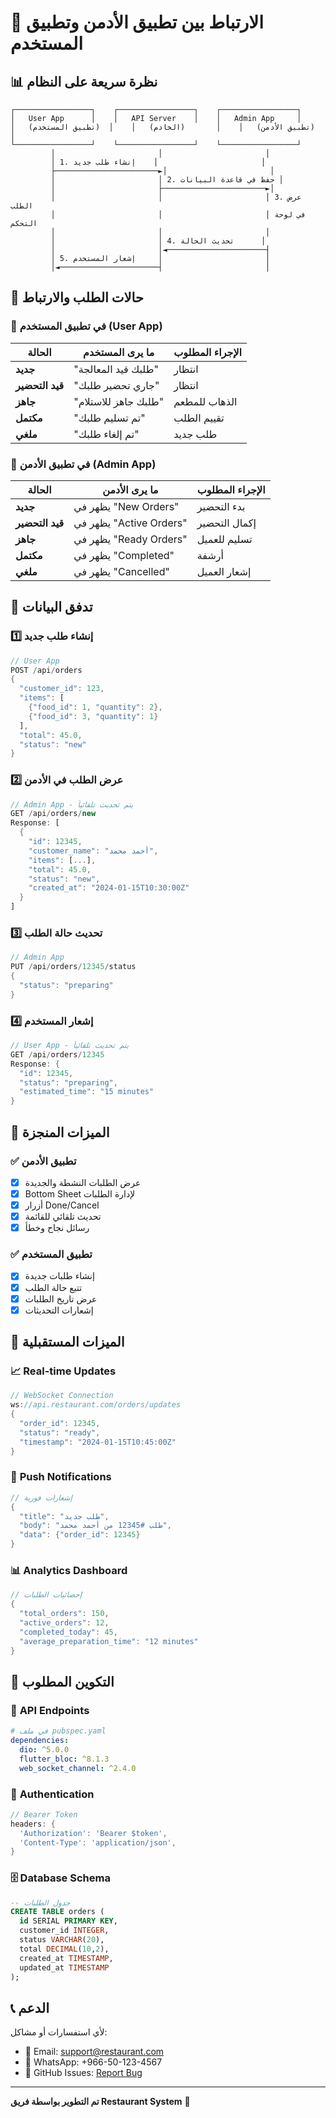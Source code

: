 # 🔗 الارتباط بين تطبيق الأدمن وتطبيق المستخدم

## 📊 نظرة سريعة على النظام

```
┌─────────────────┐    ┌─────────────────┐    ┌─────────────────┐
│   User App      │    │   API Server    │    │   Admin App     │
│   (تطبيق المستخدم)  │    │   (الخادم)       │    │   (تطبيق الأدمن)  │
└─────────────────┘    └─────────────────┘    └─────────────────┘
         │                       │                       │
         │ 1. إنشاء طلب جديد    │                       │
         ├───────────────────────►│                       │
         │                       │ 2. حفظ في قاعدة البيانات │
         │                       ├───────────────────────►│
         │                       │                       │ 3. عرض الطلب
         │                       │                       │ في لوحة التحكم
         │                       │                       │
         │                       │ 4. تحديث الحالة      │
         │                       │◄──────────────────────┤
         │ 5. إشعار المستخدم     │                       │
         │◄──────────────────────┤                       │
```

## 🎯 حالات الطلب والارتباط

### 📱 **في تطبيق المستخدم (User App)**

| الحالة | ما يرى المستخدم | الإجراء المطلوب |
|--------|-----------------|-----------------|
| **جديد** | "طلبك قيد المعالجة" | انتظار |
| **قيد التحضير** | "جاري تحضير طلبك" | انتظار |
| **جاهز** | "طلبك جاهز للاستلام" | الذهاب للمطعم |
| **مكتمل** | "تم تسليم طلبك" | تقييم الطلب |
| **ملغي** | "تم إلغاء طلبك" | طلب جديد |

### 🏪 **في تطبيق الأدمن (Admin App)**

| الحالة | ما يرى الأدمن | الإجراء المطلوب |
|--------|---------------|-----------------|
| **جديد** | يظهر في "New Orders" | بدء التحضير |
| **قيد التحضير** | يظهر في "Active Orders" | إكمال التحضير |
| **جاهز** | يظهر في "Ready Orders" | تسليم للعميل |
| **مكتمل** | يظهر في "Completed" | أرشفة |
| **ملغي** | يظهر في "Cancelled" | إشعار العميل |

## 🔄 تدفق البيانات

### 1️⃣ **إنشاء طلب جديد**
```dart
// User App
POST /api/orders
{
  "customer_id": 123,
  "items": [
    {"food_id": 1, "quantity": 2},
    {"food_id": 3, "quantity": 1}
  ],
  "total": 45.0,
  "status": "new"
}
```

### 2️⃣ **عرض الطلب في الأدمن**
```dart
// Admin App - يتم تحديث تلقائياً
GET /api/orders/new
Response: [
  {
    "id": 12345,
    "customer_name": "أحمد محمد",
    "items": [...],
    "total": 45.0,
    "status": "new",
    "created_at": "2024-01-15T10:30:00Z"
  }
]
```

### 3️⃣ **تحديث حالة الطلب**
```dart
// Admin App
PUT /api/orders/12345/status
{
  "status": "preparing"
}
```

### 4️⃣ **إشعار المستخدم**
```dart
// User App - يتم تحديث تلقائياً
GET /api/orders/12345
Response: {
  "id": 12345,
  "status": "preparing",
  "estimated_time": "15 minutes"
}
```

## 📱 الميزات المنجزة

### ✅ **تطبيق الأدمن**
- [x] عرض الطلبات النشطة والجديدة
- [x] Bottom Sheet لإدارة الطلبات
- [x] أزرار Done/Cancel
- [x] تحديث تلقائي للقائمة
- [x] رسائل نجاح وخطأ

### ✅ **تطبيق المستخدم**
- [x] إنشاء طلبات جديدة
- [x] تتبع حالة الطلب
- [x] عرض تاريخ الطلبات
- [x] إشعارات التحديثات

## 🚀 الميزات المستقبلية

### 📈 **Real-time Updates**
```dart
// WebSocket Connection
ws://api.restaurant.com/orders/updates
{
  "order_id": 12345,
  "status": "ready",
  "timestamp": "2024-01-15T10:45:00Z"
}
```

### 🔔 **Push Notifications**
```dart
// إشعارات فورية
{
  "title": "طلب جديد",
  "body": "طلب #12345 من أحمد محمد",
  "data": {"order_id": 12345}
}
```

### 📊 **Analytics Dashboard**
```dart
// إحصائيات الطلبات
{
  "total_orders": 150,
  "active_orders": 12,
  "completed_today": 45,
  "average_preparation_time": "12 minutes"
}
```

## 🔧 التكوين المطلوب

### 📡 **API Endpoints**
```yaml
# في ملف pubspec.yaml
dependencies:
  dio: ^5.0.0
  flutter_bloc: ^8.1.3
  web_socket_channel: ^2.4.0
```

### 🔐 **Authentication**
```dart
// Bearer Token
headers: {
  'Authorization': 'Bearer $token',
  'Content-Type': 'application/json',
}
```

### 🗄️ **Database Schema**
```sql
-- جدول الطلبات
CREATE TABLE orders (
  id SERIAL PRIMARY KEY,
  customer_id INTEGER,
  status VARCHAR(20),
  total DECIMAL(10,2),
  created_at TIMESTAMP,
  updated_at TIMESTAMP
);
```

## 📞 الدعم

لأي استفسارات أو مشاكل:
- 📧 Email: support@restaurant.com
- 📱 WhatsApp: +966-50-123-4567
- 🐛 GitHub Issues: [Report Bug](https://github.com/restaurant-system/issues)

---

**تم التطوير بواسطة فريق Restaurant System** 🍕 
